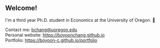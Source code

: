   
## Welcome!

I'm a third year Ph.D. student in Economics at the University of Oregon. :evergreen_tree:

Contact me: bchang@uoregon.edu\
Personal website: https://boyoonchang.github.io \
Portfolio: https://boyoon-c.github.io/portfolio

